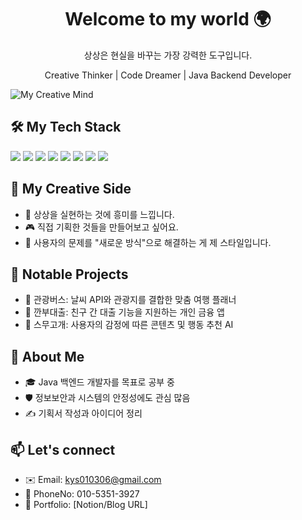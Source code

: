 <h1 align="center">Welcome to my world 🌍</h1>
<p align="center">상상은 현실을 바꾸는 가장 강력한 도구입니다.</p>
<p align="center">Creative Thinker | Code Dreamer | Java Backend Developer</p>

![My Creative Mind]("C:\Users\ys030\undraw_goals_0pov.svg")



<h2>🛠️ My Tech Stack</h2>

<p align="left">
  <img src="https://img.shields.io/badge/-Java-007396?style=for-the-badge&logo=openjdk&logoColor=white"/>
  <img src="https://img.shields.io/badge/-SpringBoot-6DB33F?style=for-the-badge&logo=springboot&logoColor=white"/>
  <img src="https://img.shields.io/badge/-HTML5-F05032?style=for-the-badge&logo=html5&logoColor=white"/>
  <img src="https://img.shields.io/badge/-CSS3-1572B6?style=for-the-badge&logo=css3&logoColor=white"/>
  <img src="https://img.shields.io/badge/-JavaScript-F7DF1C?style=for-the-badge&logo=javascript&logoColor=black"/>
  <img src="https://img.shields.io/badge/-React-20232A?style=for-the-badge&logo=react&logoColor=61DAFB"/>
  <img src="https://img.shields.io/badge/-Node.js-339933?style=for-the-badge&logo=node.js&logoColor=white"/>
  <img src="https://img.shields.io/badge/-Git-F05032?style=for-the-badge&logo=git&logoColor=white"/>
</p>


<h2>🎨 My Creative Side</h2>

- 🌌 상상을 실현하는 것에 흥미를 느낍니다.
- 🎮 직접 기획한 것들을 만들어보고 싶어요.
- 🧩 사용자의 문제를 "새로운 방식"으로 해결하는 게 제 스타일입니다.


<h2>📂 Notable Projects</h2>

- 🚀 관광버스: 날씨 API와 관광지를 결합한 맞춤 여행 플래너
- 🧾 깐부대출: 친구 간 대출 기능을 지원하는 개인 금융 앱
- 🧠 스무고개: 사용자의 감정에 따른 콘텐츠 및 행동 추천 AI


<h2>👤 About Me</h2>

- 🎓 Java 백엔드 개발자를 목표로 공부 중
- 🛡️ 정보보안과 시스템의 안정성에도 관심 많음
- ✍️ 기획서 작성과 아이디어 정리



<h2>📫 Let's connect</h2>

- ✉️ Email: kys010306@gmail.com
- 💬 PhoneNo: 010-5351-3927
- 🧭 Portfolio: [Notion/Blog URL]
  



<!--
**yunseok36/yunseok36** is a ✨ _special_ ✨ repository because its `README.md` (this file) appears on your GitHub profile.

Here are some ideas to get you started:

- 🔭 I’m currently working on ...
- 🌱 I’m currently learning ...
- 👯 I’m looking to collaborate on ...
- 🤔 I’m looking for help with ...
- 💬 Ask me about ...
- 📫 How to reach me: ...
- 😄 Pronouns: ...
- ⚡ Fun fact: ...
-->
